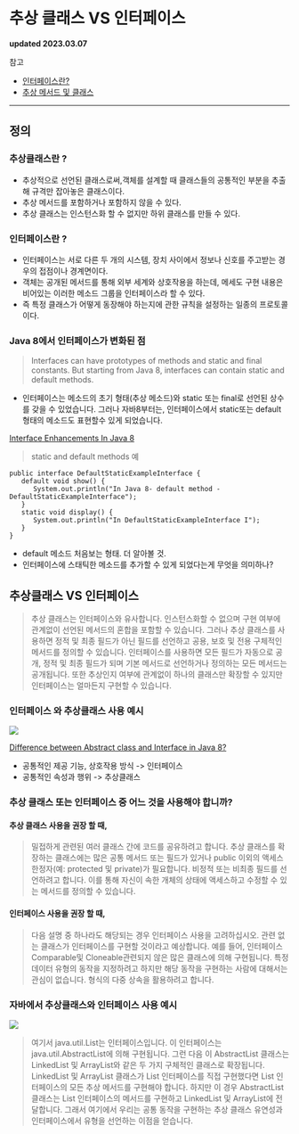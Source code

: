 # 추상 클래스 VS 인터페이스

**updated 2023.03.07**

참고

- [인터페이스란?]("https://docs.oracle.com/javase/tutorial/java/concepts/interface.html")
- [추상 메서드 및 클래스]("https://docs.oracle.com/javase/tutorial/java/IandI/abstract.html")
<hr/>

## 정의

### 추상클래스란 ?

- 추상적으로 선언된 클래스로써,객체를 설계할 때 클래스들의 공통적인 부분을 추출해 규격만 잡아놓은 클래스이다.
- 추상 메서드를 포함하거나 포함하지 않을 수 있다.
- 추상 클래스는 인스턴스화 할 수 없지만 하위 클래스를 만들 수 있다.

### 인터페이스란 ?

- 인터페이스는 서로 다른 두 개의 시스템, 장치 사이에서 정보나 신호를 주고받는 경우의 접점이나 경계면이다.
- 객체는 공개된 메서드를 통해 외부 세계와 상호작용을 하는데, 메세도 구현 내용은 비어있는 이러한 메소드 그룹을 인터페이스라 할 수 있다.
- 즉 특정 클래스가 어떻게 동장해야 하는지에 관한 규칙을 설정하는 일종의 프로토콜이다.

### Java 8에서 인터페이스가 변화된 점

> Interfaces can have prototypes of methods and static and final constants. But starting from Java 8, interfaces can contain static and default methods.

- 인터페이스는 메소드의 초기 형태(추상 메소드)와 static 또는 final로 선언된 상수를 갖을 수 있었습니다. 그러나 자바8부터는, 인터페이스에서 static또는 default 형태의 메소드도 표현할수 있게 되었습니다.

[Interface Enhancements In Java 8]("https://www.softwaretestinghelp.com/java-8-interface-changes/")

> static and default methods 예

```
public interface DefaultStaticExampleInterface {
   default void show() {
      System.out.println("In Java 8- default method - DefaultStaticExampleInterface");
   }
   static void display() {
      System.out.println("In DefaultStaticExampleInterface I");
   }
}
```

- default 메소드 처음보는 형태. 더 알아볼 것.
- 인터페이스에 스태틱한 메소드를 추가할 수 있게 되었다는게 무엇을 의미하나?

## 추상클래스 VS 인터페이스

> 추상 클래스는 인터페이스와 유사합니다. 인스턴스화할 수 없으며 구현 여부에 관계없이 선언된 메서드의 혼합을 포함할 수 있습니다. 그러나 추상 클래스를 사용하면 정적 및 최종 필드가 아닌 필드를 선언하고 공용, 보호 및 전용 구체적인 메서드를 정의할 수 있습니다. 인터페이스를 사용하면 모든 필드가 자동으로 공개, 정적 및 최종 필드가 되며 기본 메서드로 선언하거나 정의하는 모든 메서드는 공개됩니다. 또한 추상인지 여부에 관계없이 하나의 클래스만 확장할 수 있지만 인터페이스는 얼마든지 구현할 수 있습니다.

### 인터페이스 와 추상클래스 사용 예시

<img src="https://4.bp.blogspot.com/-YX0MzkCeSmk/XKoREpikv2I/AAAAAAAANrQ/NHSp9JeUQiMxv4oteQwkknMz-_BdHmLNACLcBGAs/w483-h273/interfaces_vs_abstract_Class_Java.png">

[Difference between Abstract class and Interface in Java 8?]("https://www.java67.com/2017/08/difference-between-abstract-class-and-interface-in-java8.html")

- 공통적인 제공 기능, 상호작용 방식 -> 인터페이스
- 공통적인 속성과 행위 -> 추상클래스

### 추상 클래스 또는 인터페이스 중 어느 것을 사용해야 합니까?

#### 추상 클래스 사용을 권장 할 때,

> 밀접하게 관련된 여러 클래스 간에 코드를 공유하려고 합니다.
> 추상 클래스를 확장하는 클래스에는 많은 공통 메서드 또는 필드가 있거나 public 이외의 액세스 한정자(예: protected 및 private)가 필요합니다.
> 비정적 또는 비최종 필드를 선언하려고 합니다. 이를 통해 자신이 속한 개체의 상태에 액세스하고 수정할 수 있는 메서드를 정의할 수 있습니다.

#### 인터페이스 사용을 권장 할 때,

> 다음 설명 중 하나라도 해당되는 경우 인터페이스 사용을 고려하십시오.
> 관련 없는 클래스가 인터페이스를 구현할 것이라고 예상합니다. 예를 들어, 인터페이스 Comparable및 Cloneable관련되지 않은 많은 클래스에 의해 구현됩니다.
> 특정 데이터 유형의 동작을 지정하려고 하지만 해당 동작을 구현하는 사람에 대해서는 관심이 없습니다.
> 형식의 다중 상속을 활용하려고 합니다.

### 자바에서 추상클래스와 인터페이스 사용 예시

<img src="https://www.softwaretestinghelp.com/wp-content/qa/uploads/2020/08/implementation-in-Java.png">

> 여기서 java.util.List는 인터페이스입니다. 이 인터페이스는 java.util.AbstractList에 의해 구현됩니다. 그런 다음 이 AbstractList 클래스는 LinkedList 및 ArrayList와 같은 두 가지 구체적인 클래스로 확장됩니다.
> LinkedList 및 ArrayList 클래스가 List 인터페이스를 직접 구현했다면 List 인터페이스의 모든 추상 메서드를 구현해야 합니다.
> 하지만 이 경우 AbstractList 클래스는 List 인터페이스의 메서드를 구현하고 LinkedList 및 ArrayList에 전달합니다. 그래서 여기에서 우리는 공통 동작을 구현하는 추상 클래스 유연성과 인터페이스에서 유형을 선언하는 이점을 얻습니다.
